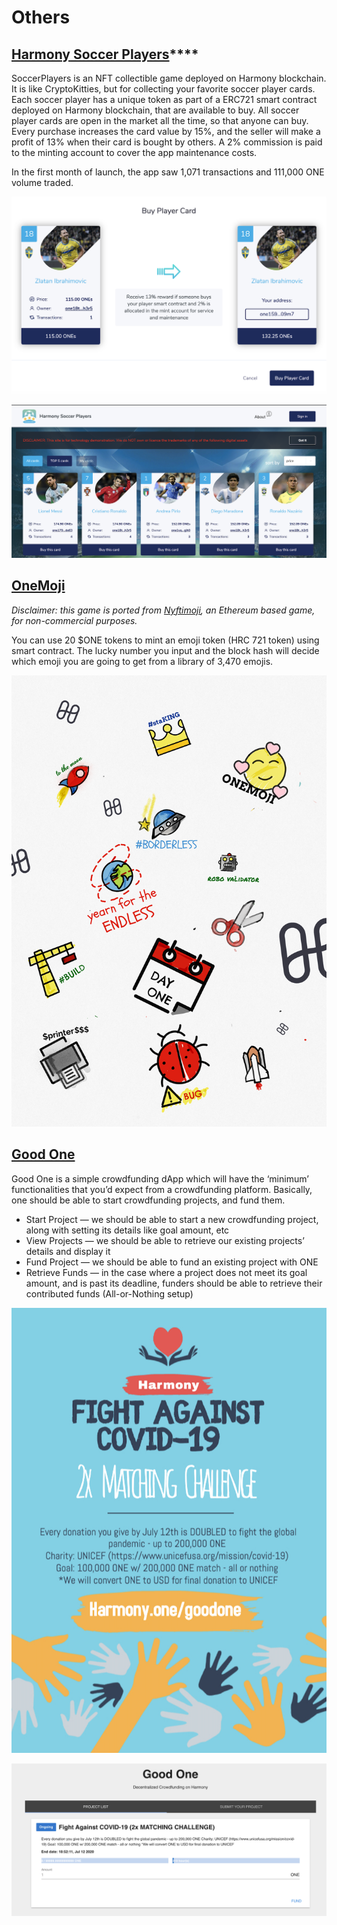 # Others

## [**Harmony Soccer Players**](https://soccerplayers.demo.harmony.one/)****

SoccerPlayers is an NFT collectible game deployed on Harmony blockchain. It is like CryptoKitties, but for collecting your favorite soccer player cards. Each soccer player has a unique token as part of a ERC721 smart contract deployed on Harmony blockchain, that are available to buy. All soccer player cards are open in the market all the time, so that anyone can buy. Every purchase increases the card value by 15%, and the seller will make a profit of 13% when their card is bought by others. A 2% commission is paid to the minting account to cover the app maintenance costs.&#x20;

In the first month of launch, the app saw 1,071 transactions and 111,000 ONE volume traded.

![](<../../.gitbook/assets/harmony soccer 1.png>)

![](<../../.gitbook/assets/harmony soccer 2.png>)

## [OneMoji](https://peekpi.github.io/onemoji/dist/)

_Disclaimer: this game is ported from_ [_Nyftimoji_](https://niftymoji.com/)_, an Ethereum based game, for non-commercial purposes._‌

You can use 20 $ONE tokens to mint an emoji token (HRC 721 token) using smart contract. The lucky number you input and the block hash will decide which emoji you are going to get from a library of 3,470 emojis.

![](<../../.gitbook/assets/onemoji-2 (1).png>)

## [Good One](http://crowdfunding.s3-website-us-west-1.amazonaws.com/)&#x20;

Good One is a simple crowdfunding dApp which will have the ‘minimum’ functionalities that you’d expect from a crowdfunding platform. Basically, one should be able to start crowdfunding projects, and fund them.

* Start Project — we should be able to start a new crowdfunding project, along with setting its details like goal amount, etc
* View Projects — we should be able to retrieve our existing projects’ details and display it
* Fund Project — we should be able to fund an existing project with ONE
* Retrieve Funds — in the case where a project does not meet its goal amount, and is past its deadline, funders should be able to retrieve their contributed funds (All-or-Nothing setup)

![](<../../.gitbook/assets/image (309) (2) (1) (1) (2).png>)

![](<../../.gitbook/assets/image (304) (3) (3) (3) (1) (1) (2) (1).png>)


